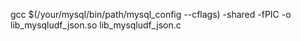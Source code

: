  gcc $(/your/mysql/bin/path/mysql_config --cflags) -shared -fPIC -o lib_mysqludf_json.so lib_mysqludf_json.c 

